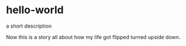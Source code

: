 # hello-world
a short description

Now this is a story all about how my life got flipped turned upside down.
